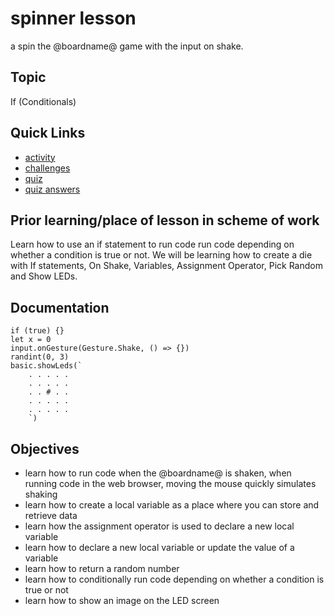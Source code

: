 # spinner lesson

a spin the @boardname@ game with the input on shake.



## Topic

If (Conditionals)

## Quick Links

* [activity](/lessons/spinner/activity)
* [challenges](/lessons/spinner/challenges)
* [quiz](/lessons/spinner/quiz)
* [quiz answers](/lessons/spinner/quiz-answers)

## Prior learning/place of lesson in scheme of work

Learn how to use an if statement to run code run code depending on whether a condition is true or not. We will be learning how to create a die with If statements, On Shake, Variables, Assignment Operator, Pick Random and Show LEDs.

## Documentation

```cards
if (true) {}
let x = 0
input.onGesture(Gesture.Shake, () => {})
randint(0, 3)
basic.showLeds(`
    . . . . .
    . . . . .
    . . # . .
    . . . . .
    . . . . .
    `)
```

## Objectives

* learn how to run code when the @boardname@ is shaken, when running code in the web browser, moving the mouse quickly simulates shaking
* learn how to create a local variable as a place where you can store and retrieve data
* learn how the assignment operator is used to declare a new local variable
* learn how to declare a new local variable or update the value of a variable
* learn how to return a random number
* learn how to conditionally run code depending on whether a condition is true or not
* learn how to show an image on the LED screen

